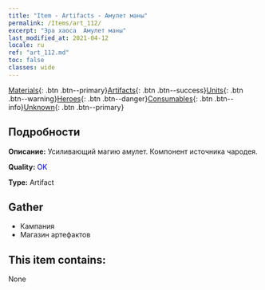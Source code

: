 ```yaml
---
title: "Item - Artifacts - Амулет маны"
permalink: /Items/art_112/
excerpt: "Эра хаоса  Амулет маны"
last_modified_at: 2021-04-12
locale: ru
ref: "art_112.md"
toc: false
classes: wide
---
```

 [Materials](/ru/Items/){: .btn .btn--primary}[Artifacts](/ru/Items/Artifacts/){: .btn .btn--success}[Units](/ru/Items/Units/){: .btn .btn--warning}[Heroes](/ru/Items/Heroes/){: .btn .btn--danger}[Consumables](/ru/Items/Consumables/){: .btn .btn--info}[Unknown](/ru/Items/Unknown/){: .btn .btn--primary}

## Подробности
 **Описание:** Усиливающий магию амулет. Компонент источника чародея.

 **Quality:** <span style="color: #0000CD">OK</span>

 **Type:** Artifact

## Gather

*    Кампания 
*    Магазин артефактов 

## This item contains:

  None

